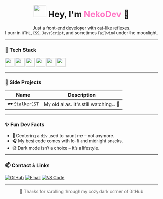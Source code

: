
<!--
**NekoTheDev/NekoTheDev** is a ✨ _special_ ✨ repository because its `README.md` (this file) appears on your GitHub profile.

Here are some ideas to get you started:

- 🔭 I’m currently working on ...
- 🌱 I’m currently learning ...
- 👯 I’m looking to collaborate on ...
- 🤔 I’m looking for help with ...
- 💬 Ask me about ...
- 📫 How to reach me: ...
- 😄 Pronouns: ...
- ⚡ Fun fact: ...
-->


<h1 align="center">
  <img src="https://media.giphy.com/media/JIX9t2j0ZTN9S/giphy.gif" width="40">
  Hey, I'm <span style="color:#ff79c6;">NekoDev</span> 🐾
</h1>

<p align="center">
  Just a front-end developer with cat-like reflexes.<br>
  I purr in <code>HTML</code>, <code>CSS</code>, <code>JavaScript</code>, and sometimes <code>Tailwind</code> under the moonlight.
</p>

---

### 🌌 Tech Stack

<p>
  <img src="https://cdn.jsdelivr.net/gh/devicons/devicon/icons/html5/html5-original.svg" width="30"/>
  <img src="https://cdn.jsdelivr.net/gh/devicons/devicon/icons/css3/css3-original.svg" width="30"/>
  <img src="https://cdn.jsdelivr.net/gh/devicons/devicon/icons/javascript/javascript-original.svg" width="30"/>
  <img src="https://cdn.jsdelivr.net/gh/devicons/devicon/icons/react/react-original.svg" width="30"/>
  <img src="https://cdn.jsdelivr.net/gh/devicons/devicon/icons/tailwindcss/tailwindcss-plain.svg" width="30"/>
  <img src="https://cdn.jsdelivr.net/gh/devicons/devicon/icons/git/git-original.svg" width="30"/>
</p>

---

### 🧪 Side Projects

| Name | Description |
|------|-------------|
| 🕶 `Stalker1ST` | My old alias. It's still watching... 👀 |

---

### ✨ Fun Dev Facts

- 🐾 Centering a `div` used to haunt me – not anymore.
- 🎧 My best code comes with lo-fi and midnight snacks.
- 😼 Dark mode isn’t a choice – it’s a lifestyle.

---

### 📫 Contact & Links

[![GitHub](https://img.shields.io/badge/GitHub-@NekoDev-181717?style=flat&logo=github)](https://github.com/NekoTheDev)
[![Email](https://img.shields.io/badge/email-neko.dev%40example.com-ff79c6?style=flat&logo=gmail)](mailto:mtmn261509@gmail.com)
[![VS Code](https://img.shields.io/badge/Editor-VSCode-007ACC?style=flat&logo=visualstudiocode)](https://code.visualstudio.com/)

---

<p align="center" style="color:#666;">
  🖤 Thanks for scrolling through my cozy dark corner of GitHub
</p>
